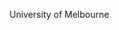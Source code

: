 [//]: # (Created by ./bin/manage_files.pl from ./species/Opisthorchis_viverrini/PRJNA222628/Opisthorchis_viverrini_PRJNA222628.summary.html on Thu Jun 11 13:45:08 2020)
University of Melbourne

